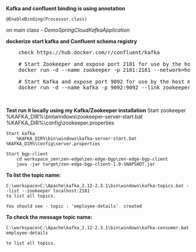
<b>Kafka and confluent binding is using annotation</b>

	@EnableBinding(Processor.class)


on main class - <i>DemoSpringCloudKafkaApplication</i>

<b>dockerize start kafka and Confluent schema registry</b>
<pre>
	check https://hub.docker.com/r/confluent/kafka

	# Start Zookeeper and expose port 2181 for use by the host machine
	docker run -d --name zookeeper -p 2181:2181 --network=host confluent/zookeeper

	# Start Kafka and expose port 9092 for use by the host machine
	docker run -d --name kafka -p 9092:9092 --link zookeeper:zookeeper --network=host confluent/kafka


</pre>

<b>Test run it locally using my Kafka/Zookeeper installation</b>
	Start zookeeper
		%KAFKA_DIR%\bin\windows\zookeeper-server-start.bat %KAFKA_DIR%\config\zookeeper.properties
	
	Start kafka
		%KAFKA_DIR%\bin\windows\kafka-server-start.bat %KAFKA_DIR%\config\server.properties
		
	Start bgp-client
		cd workspace_zen\zen-edge\zen-edge-bgp\zen-edge-bgp-client
		java -jar target/zen-edge-bgp-client-1.0-SNAPSHOT.jar

<b>To list the topic name:</b>
		
	C:\workspace>C:\Apache\kafka_2.12-2.3.1\bin\windows\kafka-topics.bat --list --zookeeper localhost:2181
	to list all topics. 

	You should see - topic : 'employee-details'  created
	

<b>To check the message topic name:</b>


	C:\workspace>C:\Apache\kafka_2.12-2.3.1\bin\windows\kafka-consumer.bat employee-details

	to list all topics. 


	
